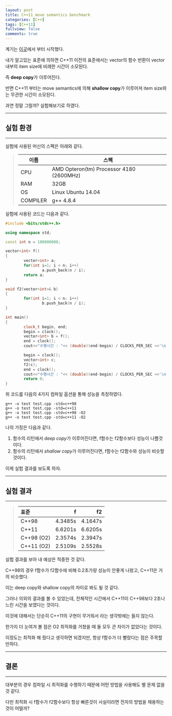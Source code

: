 ```yaml
---
layout: post
title: C++11 move semantics benchmark
categories: [C++]
tags: [C++11]
fullview: false
comments: true
---
```


계기는 [이곳](https://www.acmicpc.net/board/view/8754)에서 부터 시작했다.

내가 알고있는 표준에 의하면 C++11 이전의 표준에서는
vector의 함수 반환이 vector 내부의 item size에 비례한 시간이 소모된다.

즉 **deep copy**가 이루어진다.

반면 C++11 부터는 move semantics에 의해 **shallow copy**가 이루어져 item size와는
무관한 시간이 소모된다.

과연 정말 그럴까? 실험해보기로 하였다.

--------------

## 실험 환경

--------------

실험에 사용된 머신의 스펙은 아래와 같다.

> | 이름 | 스펙 |
> | --- | --- |
> | CPU | AMD Opteron(tm) Processor 4180 (2600MHz) |
> | RAM | 32GB |
> | OS | Linux Ubuntu 14.04 |
> | COMPILER | g++ 4.8.4 |

실험에 사용된 코드는 다음과 같다.

```c++
#include <bits/stdc++.h>

using namespace std;

const int n = 100000000;

vector<int> f() 
{
        vector<int> a;
        for(int i=1; i < n; i++)
                a.push_back(n / i); 
        return a;
}

void f2(vector<int>& b)
{
        for(int i=1; i < n; i++)
                b.push_back(n / i); 
}

int main()
{
        clock_t begin, end;
        begin = clock();
        vector<int> b = f();
        end = clock();
        cout<<"수행시간 : "<< (double)(end-begin) / CLOCKS_PER_SEC <<'\n';

        begin = clock();
        vector<int> c;
        f2(c);
        end = clock();
        cout<<"수행시간 : "<< (double)(end-begin) / CLOCKS_PER_SEC <<'\n';
        return 0;
}
```

위 코드를 다음의 4가지 컴파일 옵션을 통해 성능을 측정하였다.

`g++ -o test test.cpp -std=c++98`  
`g++ -o test test.cpp -std=c++11`  
`g++ -o test test.cpp -std=c++98 -O2`  
`g++ -o test test.cpp -std=c++11 -O2`

나의 가정은 다음과 같다.

1. 함수의 리턴에서 *deep copy*가 이루어진다면, f함수는 f2함수보다 성능이 나쁠것이다.
2. 함수의 리턴에서 *shallow copy*가 이루어진다면, f함수는 f2함수와 성능이 비슷할것이다.

이제 실험 결과를 보도록 하자.

--------------

## 실험 결과

--------------

> 표준 | f | f2 
> :--- | ---: | ---:
> C++98 | 4.3485s | 4.1647s
> C++11 | 6.6201s | 6.6205s
> C++98 (O2) | 2.3574s | 2.3947s
> C++11 (O2) | 2.5109s | 2.5528s


실험 결과를 보아 내 예상은 적중한 것 같다.

C++98의 경우 f함수가 f2함수에 비해 0.2초가량 성능이 안좋게 나왔고, C++11은 거의 비슷했다.

이는 deep copy와 shallow copy의 차이로 봐도 될 것 같다.

그러나 의외의 결과를 볼 수 있었는데, 전체적인 시간에서
C++11이 C++98보다 2초나 느린 시간을 보였다는 것이다.

이것에 대해서는 단순히 C++11의 구현이 무거워서 라는 생각밖에는 들지 않는다.

한가지 더 눈여겨 볼 점은 O2 최적화를 거쳤을 때 둘 모두 큰 차이가 없었다는 것이다.

이정도는 최적화 해 줬다고 생각하면 되겠지만, 항상 f함수가 더 빨랐다는 점은 주목할 만하다.

--------------

## 결론

--------------

대부분의 경우 컴파일 시 최적화를 수행하기 때문에 어떤 방법을 사용해도 별 문제 없을것 같다.

다만 최적화 시 f함수가 f2함수보다 항상 빠른것이 사실이라면 전자의 방법을 채용하는것이 어떨까?